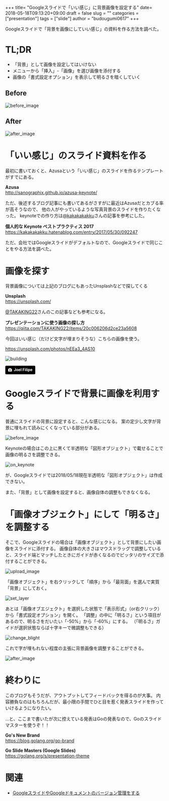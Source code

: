 +++
title= "Googleスライドで「いい感じ」に背景画像を設定する"
date= 2018-05-18T09:13:20+09:00
draft = false
slug = ""
categories = ["presentation"]
tags = ["slide"]
author = "budougumi0617"
+++

Googleスライドで「背景を画像にしていい感じ」の資料を作る方法を調べた。

# TL;DR
- 「背景」として画像を設定してはいけない
- メニューから「挿入」-「画像」を選び画像を添付する
- 画像の「書式設定オプション」を表示して明るさを暗くしていく

## Before
![before_image](/2018/05/0518_before_slide.png)

## After
![after_image](/2018/05/0518_after_slide.png)

# 「いい感じ」のスライド資料を作る

最初に書いておくと、Azusaという「いい感じ」のスライドを作るテンプレートがすでにある。

**Azusa**  
http://sanographix.github.io/azusa-keynote/

ただ、後述するブログ記事にも書いてあるがさすがに最近はAzusaだとカブる率が高そうなので、
他の人がやっているような写真背景のスライドを作りたくなった。
keynoteでの作り方は[@kakakakakku](https://twitter.com/kakakakakku)さんの記事を参考にした。

**個人的な Keynote ベストプラクティス 2017**  
https://kakakakakku.hatenablog.com/entry/2017/05/30/092247

ただ、会社ではGoogleスライドがデフォルトなので、Googleスライドで同じことをやる方法を調べた。

# 画像を探す
背景画像については上記のブログにもあったUnsplashなどで探してくる

**Unsplash**  
https://unsplash.com/

[@TAKAKING22](https://twitter.com/TAKAKING22)さんのこの記事なども参考になる。

**プレゼンテーションに使う画像の探し方**  
https://qiita.com/TAKAKING22/items/20c006206d2ce23a5608

今回はいい感じ（だけど文字が埋まりそうな）こちらの画像を使う。

https://unsplash.com/photos/nEEa3_4AS10

![building](/2018/05/joel-filipe-189099-unsplash.jpg)

<a style="background-color:black;color:white;text-decoration:none;padding:4px 6px;font-family:-apple-system, BlinkMacSystemFont, &quot;San Francisco&quot;, &quot;Helvetica Neue&quot;, Helvetica, Ubuntu, Roboto, Noto, &quot;Segoe UI&quot;, Arial, sans-serif;font-size:12px;font-weight:bold;line-height:1.2;display:inline-block;border-radius:3px;" href="https://unsplash.com/@joelfilip?utm_medium=referral&amp;utm_campaign=photographer-credit&amp;utm_content=creditBadge" target="_blank" rel="noopener noreferrer" title="Download free do whatever you want high-resolution photos from Joel Filipe"><span style="display:inline-block;padding:2px 3px;"><svg xmlns="http://www.w3.org/2000/svg" style="height:12px;width:auto;position:relative;vertical-align:middle;top:-1px;fill:white;" viewBox="0 0 32 32"><title>unsplash-logo</title><path d="M20.8 18.1c0 2.7-2.2 4.8-4.8 4.8s-4.8-2.1-4.8-4.8c0-2.7 2.2-4.8 4.8-4.8 2.7.1 4.8 2.2 4.8 4.8zm11.2-7.4v14.9c0 2.3-1.9 4.3-4.3 4.3h-23.4c-2.4 0-4.3-1.9-4.3-4.3v-15c0-2.3 1.9-4.3 4.3-4.3h3.7l.8-2.3c.4-1.1 1.7-2 2.9-2h8.6c1.2 0 2.5.9 2.9 2l.8 2.4h3.7c2.4 0 4.3 1.9 4.3 4.3zm-8.6 7.5c0-4.1-3.3-7.5-7.5-7.5-4.1 0-7.5 3.4-7.5 7.5s3.3 7.5 7.5 7.5c4.2-.1 7.5-3.4 7.5-7.5z"></path></svg></span><span style="display:inline-block;padding:2px 3px;">Joel Filipe</span></a>

# Googleスライドで背景に画像を利用する

普通にスライドの背景に設定すると、こんな感じになる。
案の定少し文字が背景に埋もれて読みにくくなっている部分がある。

![before_image](/2018/05/0518_before_slide.png)

Keynoteの場合はこの上に黒くて半透明な「図形オブジェクト」で載せることで画像の明るさを調整できる。


![on_keynote](/2018/05/0518_on_keynote.png)

が、Googleスライドでは2018/05/18現在半透明な「図形オブジェクト」は作成できない。


また、「背景」として画像を設定すると、画像自体の調整もできなくなる。

# 「画像オブジェクト」にして「明るさ」を調整する
そこで、Googleスライドの場合は「画像オブジェクト」として背景にしたい画像をスライドに添付する。
画像自体の大きさはマウスドラッグで調整していると、スライド端とマッチしたときにガイドが赤くなるのでピッタリのサイズで添付することができる。


![upload_image](/2018/05/0518_upload_image.png)

「画像オブジェクト」を右クリックして「順序」から「最背面」を選んで実質「背景」にしておく。

![set_layer](/2018/05/0518_set_layer.png)

あとは「画像オブエジェクト」を選択した状態で「表示形式」（or右クリック）から「書式設定オプション」を開く。
「調整」の中に「明るさ」という項目があるので、明るさをだいたい「-50%」から「-60%」にする。
（「明るさ」ガイドが選択状態ならば十字キーで微調整もできる）

![change_blight](/2018/05/0518_change_blight.png)

これで字が埋もれない程度の主張に背景画像を調整することができる。


![after_image](/2018/05/0518_after_slide.png)

# 終わりに
このブログもそうだが、アウトプットしてフィードバックを得るのが大事。
内容勝負なのはもちろんだが、最小限の手間でひと目を惹く発表スライドを作っていけるようになりたい。

…と、ここまで書いたが次に控えている発表はGoの発表なので、Goのスライドマスターを使うぞ！！

**Go's New Brand**  
https://blog.golang.org/go-brand

**Go Slide Masters (Google Slides)**  
https://golang.org/s/presentation-theme

# 関連
- [GoogleスライドやGoogleドキュメントのバージョン管理をする](/2018/11/28/version-control-google-file)

